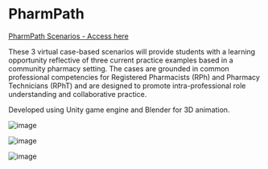 # PharmPath

[PharmPath Scenarios - Access here](https://pharmpath.itch.io/pharmpath-scenarios)

These 3 virtual case-based scenarios will provide students with a learning opportunity reflective of three current practice examples based in a community pharmacy setting. The cases are grounded in common professional competencies for Registered Pharmacists (RPh) and Pharmacy Technicians (RPhT) and are designed to promote intra-professional role understanding and collaborative practice. 

Developed using Unity game engine and Blender for 3D animation. 

![image](https://github.com/FaithD186/PharmPath/assets/90401001/cc23190c-cee0-4760-9da6-27deff5b6573)

![image](https://github.com/FaithD186/PharmPath/assets/90401001/882d9ef1-e064-4c9f-ac79-0033b6e2af41)

![image](https://github.com/FaithD186/PharmPath/assets/90401001/a533d8e8-f0ee-4629-a6d8-c9b5a01cd580)



